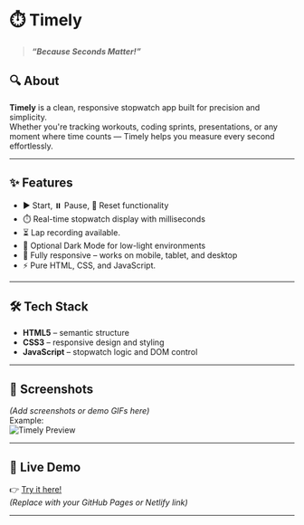 # ⏱️ Timely  
> **_“Because Seconds Matter!”_**

## 🔍 About  
**Timely** is a clean, responsive stopwatch app built for precision and simplicity.  
Whether you're tracking workouts, coding sprints, presentations, or any moment where time counts — Timely helps you measure every second effortlessly.

---

## ✨ Features

- ▶️ Start, ⏸️ Pause, 🔁 Reset functionality  
- ⏱️ Real-time stopwatch display with milliseconds  
- ⏳ Lap recording available.  
- 🌙 Optional Dark Mode for low-light environments  
- 📱 Fully responsive – works on mobile, tablet, and desktop  
- ⚡ Pure HTML, CSS, and JavaScript.

---

## 🛠️ Tech Stack

- **HTML5** – semantic structure  
- **CSS3** – responsive design and styling  
- **JavaScript** – stopwatch logic and DOM control

---

## 📸 Screenshots

*(Add screenshots or demo GIFs here)*  
Example:  
![Timely Preview](link-to-screenshot-or-demo.gif)

---

## 🚀 Live Demo

👉 [Try it here!](https://github.com/Nile5h03/Timely)  
_(Replace with your GitHub Pages or Netlify link)_

---

